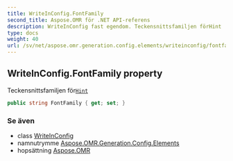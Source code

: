 ```yaml
---
title: WriteInConfig.FontFamily
second_title: Aspose.OMR för .NET API-referens
description: WriteInConfig fast egendom. Teckensnittsfamiljen förHint
type: docs
weight: 40
url: /sv/net/aspose.omr.generation.config.elements/writeinconfig/fontfamily/
---
```

## WriteInConfig.FontFamily property

Teckensnittsfamiljen för[`Hint`](../hint/)

```csharp
public string FontFamily { get; set; }
```

### Se även

* class [WriteInConfig](../)
* namnutrymme [Aspose.OMR.Generation.Config.Elements](../../writeinconfig/)
* hopsättning [Aspose.OMR](../../../)


